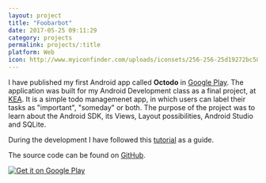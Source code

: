 ```yaml
---
layout: project
title: "Foobarbot"
date: 2017-05-25 09:11:29
category: projects
permalink: projects/:title
platform: Web
icon: http://www.myiconfinder.com/uploads/iconsets/256-256-25d19272bc58056226f77270b80e3cf7.png
---
```


I have published my first Android app called **Octodo** in [Google Play](https://play.google.com/store/apps/details?id=com.gaboratorium.octodo). The application was built for my Android Development class as a final project, at [KEA](http://www.kea.dk/da/). It is a simple todo managemenet app, in which users can label their tasks as "important", "someday" or both. The purpose of the project was to learn about the Android SDK, its Views, Layout possibilities, Android Studio and SQLite.

During the development I have followed this [tutorial](https://www.sitepoint.com/starting-android-development-creating-todo-app/) as a guide.

The source code can be found on [GitHub](https://github.com/gaboratorium/octodo). 

<a href='https://play.google.com/store/apps/details?id=com.gaboratorium.octodo&pcampaignid=MKT-Other-global-all-co-prtnr-py-PartBadge-Mar2515-1'><img alt='Get it on Google Play' class="c-google-play" src='https://play.google.com/intl/en_us/badges/images/generic/en_badge_web_generic.png'/></a>